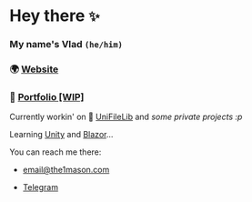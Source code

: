 # Hey there `✨`

### My name's **Vlad** `(he/him)`

### 🌍 [Website](https://the1mason.com)

### 💼 [Portfolio \[WIP\]](https://the1mason.com/projects)

Currently workin' on 🔄 [UniFileLib](https://github.com/the1mason/UniFileLib) and *some private projects :p*

Learning [Unity](https://github.com/orgs/Unity-Technologies) and [Blazor](https://github.com/dotnet/aspnetcore/)...

You can reach me there:

- [email@the1mason.com](mailto:email@the1mason.com)

- [Telegram](https://t.me/the1mason)
